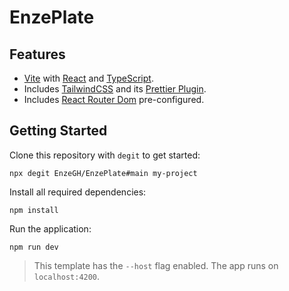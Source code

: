 # EnzePlate

## Features

-   [Vite](https://vitejs.dev) with [React](https://react.dev) and [TypeScript](https://www.typescriptlang.org).
-   Includes [TailwindCSS](https://tailwindcss.com) and its [Prettier Plugin](https://github.com/tailwindlabs/prettier-plugin-tailwindcss).
-   Includes [React Router Dom](https://reactrouter.com/en/main) pre-configured.

## Getting Started

Clone this repository with `degit` to get started:

```
npx degit EnzeGH/EnzePlate#main my-project
```

Install all required dependencies:

```
npm install
```

Run the application:

```
npm run dev
```

> This template has the `--host` flag enabled. The app runs on `localhost:4200`.
